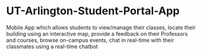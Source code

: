 # UT-Arlington-Student-Portal-App
Mobile App which allows students to view/manage their classes, locate their building using an interactive map, provide a feedback on their Professors and courses, browse on-campus events, chat in real-time with their classmates using a real-time chatbot
